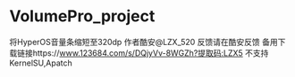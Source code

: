 # VolumePro_project
将HyperOS音量条缩短至320dp
作者酷安@LZX_520
反馈请在酷安反馈
备用下载链接https://www.123684.com/s/DQjyVv-8WGZh?提取码:LZX5
不支持KernelSU,Apatch
